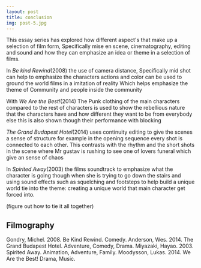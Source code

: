 ```yaml
---
layout: post
title: conclusion
img: post-5.jpg
---
```

This essay series has explored how different aspect's that make up a selection of film form, Specifically mise en scene, cinematography, editing and sound and how they can emphasize an idea or theme in a selection of films. 

In _Be kind Rewind_(2008) the use of camera distance, Specifically mid shot can help to emphasize the characters actions and color can be used to ground the world films in a imitation of reality Which helps emphasize the theme of Community and people inside the community

With _We Are the Best!_(2014) The Punk clothing of the main characters compared to the rest of characters is used to show the rebellious nature that the characters have and how different they want to be from everybody else this is also shown though their performance with blocking 

_The Grand Budapest Hotel_(2014) uses continuity editing to give the scenes a sense of structure for example in the opening sequence every shot is connected to each other. This contrasts with the rhythm and the short shots in the scene where Mr gustav is rushing to see one of lovers funeral which give an sense of chaos    

In _Spirited Away_(2003) the films soundtrack to emphasize what the character is going though when she is trying to go down the stairs and using sound effects such as squelching and footsteps to help build a unique world tie into the theme: creating a unique world that  main character get forced into.  

(figure out how to tie it all together)

## Filmography
Gondry, Michel. 2008. Be Kind Rewind. Comedy.
Anderson, Wes. 2014. The Grand Budapest Hotel. Adventure, Comedy, Drama.
Miyazaki, Hayao. 2003. Spirited Away. Animation, Adventure, Family.
Moodysson, Lukas. 2014. We Are the Best! Drama, Music.
